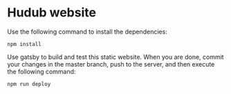 # Hudub website

Use the following command to install the dependencies:

```
npm install
```

Use gatsby to build and test this static website. When 
you are done, commit your changes in the master branch,
push to the server, and then execute the following 
command:

```
npm run deploy
```